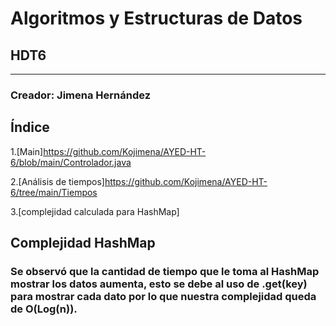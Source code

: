 # Algoritmos y Estructuras de Datos
## HDT6
****
### Creador: Jimena Hernández

## Índice
1.[Main]https://github.com/Kojimena/AYED-HT-6/blob/main/Controlador.java

2.[Análisis de tiempos]https://github.com/Kojimena/AYED-HT-6/tree/main/Tiempos

3.[complejidad  calculada  para HashMap]

## Complejidad HashMap
### Se observó que la cantidad de tiempo que le toma al HashMap mostrar los datos aumenta, esto se debe al uso de .get(key) para mostrar cada dato por lo que nuestra complejidad queda de O(Log(n)). 